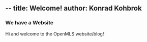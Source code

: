 --
title: Welcome!
author: Konrad Kohbrok
---

### We have a Website

Hi and welcome to the OpenMLS website/blog!
